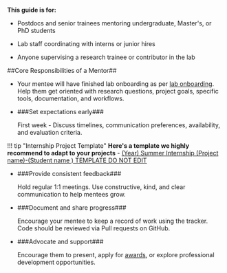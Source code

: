 **This guide is for:**

 - Postdocs and senior trainees mentoring undergraduate, Master's, or PhD students

 - Lab staff coordinating with interns or junior hires

 - Anyone supervising a research trainee or contributor in the lab

##Core Responsibilities of a Mentor##

 - Your mentee will have finished lab onboarding as per [lab onboarding](https://bhklab.github.io/handbook/dev/onboarding_offboarding/Onboarding/). Help them get oriented with research questions, project goals, specific tools, documentation, and workflows.

- ###Set expectations early###

    First week - Discuss timelines, communication preferences, availability, and evaluation criteria.

!!! tip "Internship Project Template"
    **Here's a template we highly recommend to adapt to your projects** - [(Year) Summer Internship (Project name)-(Student name ) TEMPLATE DO NOT EDIT](https://docs.google.com/document/d/1Yxr79UWNVyx1DnOwELBzIQ2p3bzi50XQatB1t4uOB84/edit?usp=sharing)

- ###Provide consistent feedback###

    Hold regular 1:1 meetings. Use constructive, kind, and clear communication to help mentees grow.

- ###Document and share progress###

    Encourage your mentee to keep a record of work using the tracker. Code should be reviewed via Pull requests on GitHub.

- ###Advocate and support###

    Encourage them to present, apply for [awards](https://bhklab.github.io/handbook/dev/resources/Undergraduate_award_opportunities/), or explore professional development opportunities.